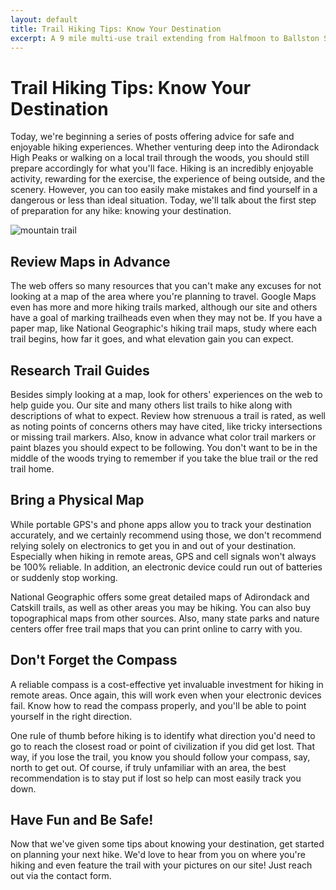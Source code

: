 ```yaml
---
layout: default
title: Trail Hiking Tips: Know Your Destination
excerpt: A 9 mile multi-use trail extending from Halfmoon to Ballston Spa
---
```

 
<h1>Trail Hiking Tips: Know Your Destination</h1>

<p>Today, we're beginning a series of posts offering advice for safe and enjoyable hiking experiences. Whether venturing deep into the Adirondack High Peaks or walking on a local trail through the woods, you should still prepare accordingly for what you'll face. Hiking is an incredibly enjoyable activity, rewarding for the exercise, the experience of being outside, and the scenery. However, you can too easily make mistakes and find yourself in a dangerous or less than ideal situation. Today, we'll talk about the first step of preparation for any hike: knowing your destination.</p>

<img src="mountain-trail.jpg" alt="mountain trail">

<h2>Review Maps in Advance</h2>

<p>The web offers so many resources that you can't make any excuses for not looking at a map of the area where you're planning to travel. Google Maps even has more and more hiking trails marked, although our site and others have a goal of marking trailheads even when they may not be. If you have a paper map, like National Geographic's hiking trail maps, study where each trail begins, how far it goes, and what elevation gain you can expect.</p>

<h2>Research Trail Guides</h2>

<p>Besides simply looking at a map, look for others' experiences on the web to help guide you. Our site and many others list trails to hike along with descriptions of what to expect. Review how strenuous a trail is rated, as well as noting points of concerns others may have cited, like tricky intersections or missing trail markers. Also, know in advance what color trail markers or paint blazes you should expect to be following. You don't want to be in the middle of the woods trying to remember if you take the blue trail or the red trail home.</p>

<h2>Bring a Physical Map</h2>

<p>While portable GPS's and phone apps allow you to track your destination accurately, and we certainly recommend using those, we don't recommend relying solely on electronics to get you in and out of your destination. Especially when hiking in remote areas, GPS and cell signals won't always be 100% reliable. In addition, an electronic device could run out of batteries or suddenly stop working.</p>

<p>National Geographic offers some great detailed maps of Adirondack and Catskill trails, as well as other areas you may be hiking. You can also buy topographical maps from other sources. Also, many state parks and nature centers offer free trail maps that you can print online to carry with you.</p> 

<h2>Don't Forget the Compass</h2>

<p>A reliable compass is a cost-effective yet invaluable investment for hiking in remote areas. Once again, this will work even when your electronic devices fail. Know how to read the compass properly, and you'll be able to point yourself in the right direction.</p> 

<p>One rule of thumb before hiking is to identify what direction you'd need to go to reach the closest road or point of civilization if you did get lost. That way, if you lose the trail, you know you should follow your compass, say, north to get out. Of course, if truly unfamiliar with an area, the best recommendation is to stay put if lost so help can most easily track you down.</p>

<h2>Have Fun and Be Safe!</h2>

<p>Now that we've given some tips about knowing your destination, get started on planning your next hike. We'd love to hear from you on where you're hiking and even feature the trail with your pictures on our site! Just reach out via the contact form.</p>
